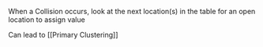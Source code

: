 When a Collision occurs, look at the next location(s) in the table for an open location to assign value

Can lead to [[Primary Clustering]]
